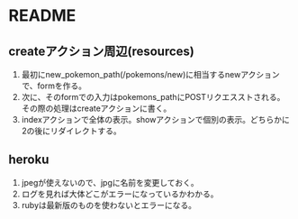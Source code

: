 # README


## createアクション周辺(resources)
1. 最初にnew_pokemon_path(/pokemons/new)に相当するnewアクションで、formを作る。
2. 次に、そのformでの入力はpokemons_pathにPOSTリクエスストされる。その際の処理はcreateアクションに書く。
3. indexアクションで全体の表示。showアクションで個別の表示。どちらかに2の後にリダイレクトする。

## heroku
1. jpegが使えないので、jpgに名前を変更しておく。
2. ログを見れば大体どこがエラーになっているかわかる。
3. rubyは最新版のものを使わないとエラーになる。